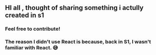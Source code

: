 ## HI all , thought of sharing something i actully created in s1 

### Feel free to contribute!
### The reason I didn't use React is because, back in S1, I wasn't familiar with React. 😅
